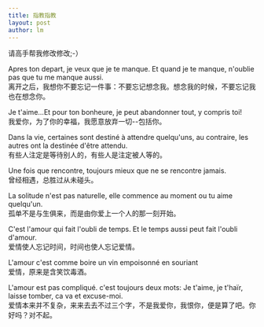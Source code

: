 ```yaml
---
title: 指教指教  
layout: post
author: lm
---
```

<p>请高手帮我修改修改;-）</p>
<p>Apres ton depart, je veux que je te manque. Et quand je te manque, n'oublie pas que tu me manque aussi.<br />
离开之后，我想你不要忘记一件事：不要忘记想念我。想念我的时候，不要忘记我也在想念你。</p>
<p>Je t'aime...Et pour ton bonheure, je peut abandonner tout, y compris toi!<br />
我爱你，为了你的幸福，我愿意放弃一切--包括你。</p>
<p>Dans la vie, certaines sont destiné à attendre quelqu'uns, au contraire, les autres ont la destinée d'être attendu.<br />
有些人注定是等待别人的，有些人是注定被人等的。</p>
<p>Une fois que rencontre, toujours mieux que ne se rencontre jamais.<br />
曾经相遇，总胜过从未碰头。</p>
<p>La solitude n'est pas naturelle, elle commence au moment ou tu aime quelqu'un.<br />
孤单不是与生俱来，而是由你爱上一个人的那一刻开始。</p>
<p>C'est l'amour qui fait l'oubli de temps. Et le temps aussi peut fait l'oubli d'amour.<br />
爱情使人忘记时间，时间也使人忘记爱情。</p>
<p>L'amour c'est comme boire un vin empoisonné en souriant<br />
爱情，原来是含笑饮毒酒。</p>
<p>L'amour est pas compliqué. c'est toujours deux mots: Je t'aime, je t'haïr, laisse tomber, ca va et excuse-moi.<br />
爱情本来并不复杂，来来去去不过三个字，不是我爱你，我恨你，便是算了吧。你好吗？对不起。</p>
